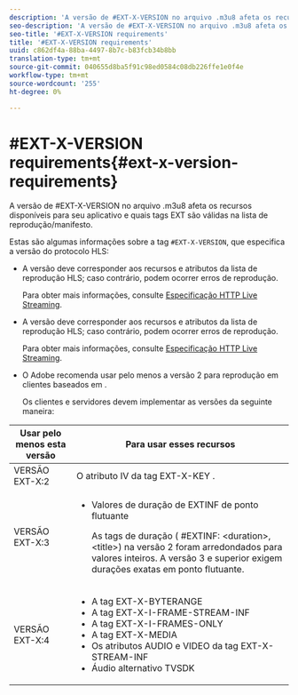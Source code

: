 ```yaml
---
description: 'A versão de #EXT-X-VERSION no arquivo .m3u8 afeta os recursos disponíveis para seu aplicativo e quais tags EXT são válidas na lista de reprodução/manifesto.'
seo-description: 'A versão de #EXT-X-VERSION no arquivo .m3u8 afeta os recursos disponíveis para seu aplicativo e quais tags EXT são válidas na lista de reprodução/manifesto.'
seo-title: '#EXT-X-VERSION requirements'
title: '#EXT-X-VERSION requirements'
uuid: c862df4a-88ba-4497-8b7c-b83fcb34b8bb
translation-type: tm+mt
source-git-commit: 040655d8ba5f91c98ed0584c08db226ffe1e0f4e
workflow-type: tm+mt
source-wordcount: '255'
ht-degree: 0%

---
```



# #EXT-X-VERSION requirements{#ext-x-version-requirements}

A versão de #EXT-X-VERSION no arquivo .m3u8 afeta os recursos disponíveis para seu aplicativo e quais tags EXT são válidas na lista de reprodução/manifesto.

<!--<a id="section_8850183988124049A001758F117AD3A6"></a>-->

Estas são algumas informações sobre a tag `#EXT-X-VERSION`, que especifica a versão do protocolo HLS:

* A versão deve corresponder aos recursos e atributos da lista de reprodução HLS; caso contrário, podem ocorrer erros de reprodução.

   Para obter mais informações, consulte [Especificação HTTP Live Streaming](https://datatracker.ietf.org/doc/draft-pantos-http-live-streaming/?include_text=1).
* A versão deve corresponder aos recursos e atributos da lista de reprodução HLS; caso contrário, podem ocorrer erros de reprodução.

   Para obter mais informações, consulte [Especificação HTTP Live Streaming](https://datatracker.ietf.org/doc/draft-pantos-http-live-streaming/?include_text=1).
* O Adobe recomenda usar pelo menos a versão 2 para reprodução em clientes baseados em .

   Os clientes e servidores devem implementar as versões da seguinte maneira:

<table frame="all" colsep="1" rowsep="1" id="table_62EB98EDD9DE49EC84CB1C7D59BC40E6"> 
 <thead> 
  <tr rowsep="1"> 
   <th colname="1" class="entry"> Usar pelo menos esta versão </th> 
   <th colname="2" class="entry"> Para usar esses recursos </th> 
  </tr> 
 </thead>
 <tbody> 
  <tr rowsep="1"> 
   <td colname="1"> <span class="codeph"> VERSÃO EXT-X:2  </span> </td> 
   <td colname="2"> O atributo IV da tag <span class="codeph"> EXT-X-KEY </span>. </td> 
  </tr> 
  <tr rowsep="1"> 
   <td colname="1"> <span class="codeph"> VERSÃO EXT-X:3  </span> </td> 
   <td colname="2"> 
    <ul id="ul_C9500D3F934848639C204BF248F139FF"> 
     <li id="li_535A7E3FABCB46FE872A7EA5DE2A1784">Valores de duração de <span class="codeph"> EXTINF </span> de ponto flutuante <p>As tags de duração ( <span class="codeph"> #EXTINF: </span>&lt;duration&gt;,&lt;title&gt;) na versão 2 foram arredondados para valores inteiros. A versão 3 e superior exigem durações exatas em ponto flutuante. </p> </li> 
    </ul> </td> 
  </tr> 
  <tr rowsep="0"> 
   <td colname="1"> <p> <span class="codeph"> VERSÃO EXT-X:4  </span> </p> </td> 
   <td colname="2"> <p> 
     <ul id="ul_83D61E909D0C413FBDAB7A4A0BE1F03C"> 
      <li id="li_5071F2BE2DB74BBFB1F23B3B30C5CFD6">A tag <span class="codeph"> EXT-X-BYTERANGE </span> </li> 
      <li id="li_A093F448567D475AB44656D4600BCBD6">A tag <span class="codeph"> EXT-X-I-FRAME-STREAM-INF </span> </li> 
      <li id="li_1084AE3B10FD4EB387D25EEDDFBBC8CD">A tag <span class="codeph"> EXT-X-I-FRAMES-ONLY </span> </li> 
      <li id="li_4FEFA36E300C403DBB77BB4DA46DB4EB">A tag <span class="codeph"> EXT-X-MEDIA </span> </li> 
      <li id="li_E53D81AED45C47AEA346FA3A1B191E5C">Os atributos <span class="codeph"> AUDIO </span> e <span class="codeph"> VIDEO </span> da tag <span class="codeph"> EXT-X-STREAM-INF </span> </li> 
      <li id="li_2E99A4971B8046F3845CF3D4D363CCCF">Áudio alternativo TVSDK </li> 
     </ul> </p> </td> 
  </tr> 
 </tbody> 
</table>

